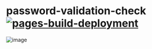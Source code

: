 # password-validation-check [![pages-build-deployment](https://github.com/huynhit24/password-validation-check/actions/workflows/pages/pages-build-deployment/badge.svg)](https://github.com/huynhit24/password-validation-check/actions/workflows/pages/pages-build-deployment)
![image](https://user-images.githubusercontent.com/66912536/184885153-c5a738a9-6ef9-4788-bf3d-815487aee1a3.png)
